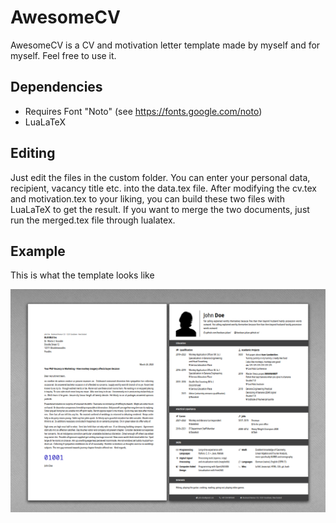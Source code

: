 # AwesomeCV
AwesomeCV is a CV and motivation letter template made by myself and for myself. Feel free to use it.

## Dependencies
* Requires Font "Noto" (see https://fonts.google.com/noto)
* LuaLaTeX

## Editing
Just edit the files in the custom folder. You can enter your personal data, recipient, vacancy title etc. into the data.tex file. After modifying the cv.tex and motivation.tex to your liking, you can build these two files with LuaLaTeX to get the result. If you want to merge the two documents, just run the merged.tex file through lualatex.

## Example
This is what the template looks like

![](/assets/screenshot.png?raw=true "Screenshot")
